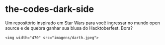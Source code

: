 # the-codes-dark-side
Um repositório inspirado em Star Wars para você ingressar no mundo open source e de quebra ganhar sua blusa do Hacktoberfest. Bora?

<p align="center">

    <img width="470" src="imagens/darth.jpeg">
</p>

